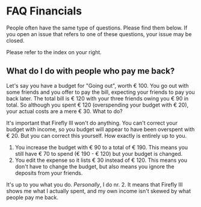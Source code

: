# FAQ Financials

People often have the same type of questions. Please find them below. If you open an issue that refers to one of these questions, your issue may be closed.

Please refer to the index on your right.

## What do I do with people who pay me back?

Let's say you have a budget for "Going out", worth € 100. You go out with some friends and you offer to pay the bill, expecting your friends to pay you back later. The total bill is € 120 with your three friends owing you € 90 in total. So although you spent € 120 (overspending your budget with € 20), your actual costs are a mere € 30. What to do?

It's important that Firefly III won't do anything. You can't correct your budget with income, so you budget will appear to have been overspent with € 20. But you can correct this yourself. How exactly is entirely up to you.

1. You increase the budget with € 90 to a total of € 190. This means you still have € 70 to spend (€ 190 - € 120) but your budget is changed.
2. You edit the expense so it lists € 30 instead of € 120. This means you don't have to change the budget, but also means you ignore the deposits from your friends.

It's up to you what you do. *Personally*, I do nr. 2. It means that Firefly III shows me what I actually spent, and my own income isn't skewed by what people pay me back.